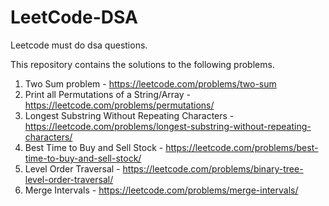 # LeetCode-DSA
Leetcode must do dsa questions.

This repository contains the solutions to the following problems.
1. Two Sum problem - https://leetcode.com/problems/two-sum
2. Print all Permutations of a String/Array - https://leetcode.com/problems/permutations/
3. Longest Substring Without Repeating Characters - https://leetcode.com/problems/longest-substring-without-repeating-characters/
4. Best Time to Buy and Sell Stock - https://leetcode.com/problems/best-time-to-buy-and-sell-stock/
5. Level Order Traversal - https://leetcode.com/problems/binary-tree-level-order-traversal/
6. Merge Intervals - https://leetcode.com/problems/merge-intervals/

